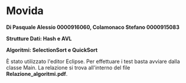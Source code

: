 # Movida
**Di Pasquale Alessio 0000916060, Colamonaco Stefano 0000915083**

**Strutture Dati: Hash e AVL**

**Algoritmi: SelectionSort e QuickSort**

È stato utilizzato l'editor Eclipse. Per effettuare i test basta avviare dalla classe Main. La relazione si trova all'interno del file **Relazione_algoritmi.pdf**.
